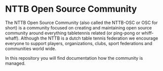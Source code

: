 # NTTB Open Source Community

The NTTB Open Source Community (also called the NTTB-OSC or OSC for short) is a community focused on creating and maintaining open source community around everything tabletennis related (or ping-pong or whiff-whaff). Although the NTTB is a dutch table tennis federation we encourage everyone to support players, organizations, clubs, sport federations and communities world wide.

In this repository you will find documentation how the community is managed.
